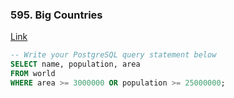 ### 595. Big Countries

[Link](https://leetcode.com/problems/big-countries/description/?envType=study-plan-v2&envId=top-sql-50)

```sql
-- Write your PostgreSQL query statement below
SELECT name, population, area
FROM world
WHERE area >= 3000000 OR population >= 25000000;
```
